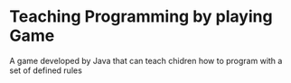 # Teaching Programming by playing Game
A game developed by Java that can teach chidren how to program with a set of defined rules

